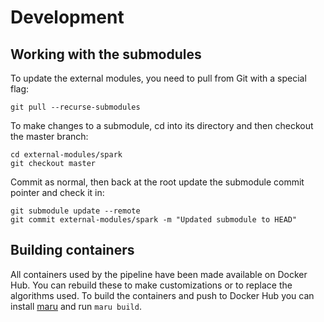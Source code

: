 # Development

## Working with the submodules

To update the external modules, you need to pull from Git with a special flag:

    git pull --recurse-submodules

To make changes to a submodule, cd into its directory and then checkout the master branch:

    cd external-modules/spark 
    git checkout master

Commit as normal, then back at the root update the submodule commit pointer and check it in:

    git submodule update --remote
    git commit external-modules/spark -m "Updated submodule to HEAD"

## Building containers

All containers used by the pipeline have been made available on Docker Hub. You can rebuild these to make customizations or to replace the algorithms used. To build the containers and push to Docker Hub you can install [maru](https://github.com/JaneliaSciComp/maru) and run `maru build`.
